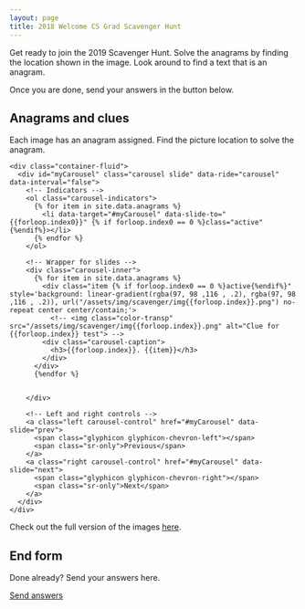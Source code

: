 ```yaml
---
layout: page
title: 2018 Welcome CS Grad Scavenger Hunt
---
```


<p class="lead">Get ready to join the 2019 Scavenger Hunt. Solve the anagrams by finding the location shown in the image. Look around to find a text that is an anagram.</p>

<p class="lead">Once you are done, send your answers in the button below.</p>



## Anagrams and clues

Each image has an anagram assigned. Find the picture location to solve the anagram.

<section id="carousel" class="accent-section">

    <div class="container-fluid">
      <div id="myCarousel" class="carousel slide" data-ride="carousel" data-interval="false">
        <!-- Indicators -->
        <ol class="carousel-indicators">
          {% for item in site.data.anagrams %}
            <li data-target="#myCarousel" data-slide-to="{{forloop.index0}}" {% if forloop.index0 == 0 %}class="active"{%endif%}></li>
          {% endfor %}
        </ol>

        <!-- Wrapper for slides -->
        <div class="carousel-inner">
          {% for item in site.data.anagrams %}
            <div class="item {% if forloop.index0 == 0 %}active{%endif%}" style='background: linear-gradient(rgba(97, 98 ,116 , .2), rgba(97, 98 ,116 , .2)), url("/assets/img/scavenger/img{{forloop.index}}.png") no-repeat center center/contain;'>
              <!-- <img class="color-transp" src="/assets/img/scavenger/img{{forloop.index}}.png" alt="Clue for {{forloop.index}} test"> -->
            <div class="carousel-caption">
              <h3>{{forloop.index}}. {{item}}</h3>
            </div>
          </div>
          {%endfor %}


        </div>

        <!-- Left and right controls -->
        <a class="left carousel-control" href="#myCarousel" data-slide="prev">
          <span class="glyphicon glyphicon-chevron-left"></span>
          <span class="sr-only">Previous</span>
        </a>
        <a class="right carousel-control" href="#myCarousel" data-slide="next">
          <span class="glyphicon glyphicon-chevron-right"></span>
          <span class="sr-only">Next</span>
        </a>
      </div>
    </div>
  </section>

Check out the full version of the images [here](https://www.dropbox.com/sh/5x7xcddt67m8xst/AABIBsLEt0_B1E1UX9bF2sM1a?dl=0).


## End form

Done already? Send your answers here.

<div class="row">
  <div class="col-md-5">
    <a class="btn btn-accent btn-block" href="https://forms.gle/AjuvKN44SES4YWps5" target="_blank">
      Send answers
    </a>
  </div>
</div>
